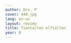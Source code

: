 ```yaml
---
author: Drs. P
cover: 440.jpg
lang: en-us
layout: review
title: Tientallen elftallen
year: 0
---
```

